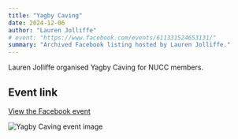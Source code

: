 ```yaml
---
title: "Yagby Caving"
date: 2024-12-06
author: "Lauren Jolliffe"
# event: "https://www.facebook.com/events/611331524653131/"
summary: "Archived Facebook listing hosted by Lauren Jolliffe."
---
```

Lauren Jolliffe organised Yagby Caving for NUCC members.

## Event link

[View the Facebook event](https://www.facebook.com/events/611331524653131/)

![Yagby Caving event image](/trip/event-images/20241206_yagby_caving.jpg)
